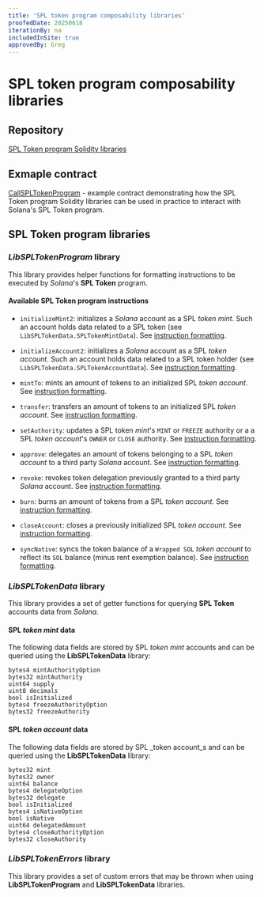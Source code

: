 ```yaml
---
title: 'SPL token program composability libraries'
proofedDate: 20250618
iterationBy: na
includedInSite: true
approvedBy: Greg
---
```


# SPL token program composability libraries

## Repository

[SPL Token program Solidity libraries](https://github.com/neonevm/neon-contracts/blob/dev/solidity-composability-libraries/contracts/composability/libraries/spl-token-program/README.md)

## Exmaple contract
[CallSPLTokenProgram](https://github.com/neonevm/neon-contracts/blob/dev/solidity-composability-libraries/contracts/composability/CallSPLTokenProgram.sol) - example contract demonstrating how the SPL Token program Solidity libraries can be used in practice to interact with Solana's SPL Token program.

## SPL Token program libraries

### *LibSPLTokenProgram* library
  
This library provides helper functions for formatting instructions to be executed by _Solana_'s **SPL Token** program.
  
#### Available SPL Token program instructions
  
  - `initializeMint2`: initializes a _Solana_ account as a SPL _token mint_. Such an account holds data related to a 
  SPL token (see `LibSPLTokenData.SPLTokenMintData`). See [instruction formatting](https://github.com/neonevm/neon-contracts/blob/dev/solidity-composability-libraries/contracts/composability/libraries/spl-token-program/LibSPLTokenProgram.sol#L24).
  
  - `initializeAccount2`: initializes a _Solana_ account as a SPL _token account_. Such an account holds data related to a
    SPL token holder (see `LibSPLTokenData.SPLTokenAccountData`). See [instruction formatting](https://github.com/neonevm/neon-contracts/blob/dev/solidity-composability-libraries/contracts/composability/libraries/spl-token-program/LibSPLTokenProgram.sol#L57).
  
  - `mintTo`: mints an amount of  tokens to an initialized SPL _token account_. See [instruction formatting](https://github.com/neonevm/neon-contracts/blob/dev/solidity-composability-libraries/contracts/composability/libraries/spl-token-program/LibSPLTokenProgram.sol#L93).
  
  - `transfer`: transfers an amount of tokens to an initialized SPL _token account_. See [instruction formatting](https://github.com/neonevm/neon-contracts/blob/dev/solidity-composability-libraries/contracts/composability/libraries/spl-token-program/LibSPLTokenProgram.sol#L132).
  
  - `setAuthority`:  updates a SPL token _mint_'s `MINT` or `FREEZE` authority or a a SPL _token account_'s `OWNER` or `CLOSE` 
  authority. See [instruction formatting](https://github.com/neonevm/neon-contracts/blob/dev/solidity-composability-libraries/contracts/composability/libraries/spl-token-program/LibSPLTokenProgram.sol#L172).
  
  - `approve`: delegates an amount of tokens belonging to a SPL _token account_ to a third party _Solana_ account. See [instruction formatting](https://github.com/neonevm/neon-contracts/blob/dev/solidity-composability-libraries/contracts/composability/libraries/spl-token-program/LibSPLTokenProgram.sol#L209).
  
  - `revoke`: revokes token delegation previously granted to a third party _Solana_ account. See [instruction formatting](https://github.com/neonevm/neon-contracts/blob/dev/solidity-composability-libraries/contracts/composability/libraries/spl-token-program/LibSPLTokenProgram.sol#L247).
  
  - `burn`: burns an amount of tokens from a SPL _token account_. See [instruction formatting](https://github.com/neonevm/neon-contracts/blob/dev/solidity-composability-libraries/contracts/composability/libraries/spl-token-program/LibSPLTokenProgram.sol#L276).
  
  - `closeAccount`: closes a previously initialized SPL _token account_. See [instruction formatting](https://github.com/neonevm/neon-contracts/blob/dev/solidity-composability-libraries/contracts/composability/libraries/spl-token-program/LibSPLTokenProgram.sol#L314).
  
  - `syncNative`: syncs the token balance of a `Wrapped SOL` _token account_ to reflect its `SOL` balance (minus rent 
  exemption balance). See [instruction formatting](https://github.com/neonevm/neon-contracts/blob/dev/solidity-composability-libraries/contracts/composability/libraries/spl-token-program/LibSPLTokenProgram.sol#L345).
  
### _LibSPLTokenData_ library
  
This library provides a set of getter functions for querying **SPL Token** accounts data from _Solana_.
  
#### SPL _token mint_ data
  
  The following data fields are stored by SPL _token mint_ accounts and can be queried using the **LibSPLTokenData** library:
  ```solidity
  bytes4 mintAuthorityOption
  bytes32 mintAuthority
  uint64 supply
  uint8 decimals
  bool isInitialized
  bytes4 freezeAuthorityOption
  bytes32 freezeAuthority
  ```
  
#### SPL _token account_ data
  
  The following data fields are stored by SPL _token account_s and can be queried using the **LibSPLTokenData** library:
  ```solidity
  bytes32 mint
  bytes32 owner
  uint64 balance
  bytes4 delegateOption
  bytes32 delegate
  bool isInitialized
  bytes4 isNativeOption
  bool isNative
  uint64 delegatedAmount
  bytes4 closeAuthorityOption
  bytes32 closeAuthority
  ```
  
### _LibSPLTokenErrors_ library
  
  This library provides a set of custom errors that may be thrown when using **LibSPLTokenProgram** and **LibSPLTokenData** libraries.
